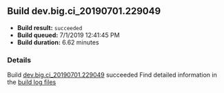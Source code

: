 ## Build dev.big.ci_20190701.229049
- **Build result:** `succeeded`
- **Build queued:** 7/1/2019 12:41:45 PM
- **Build duration:** 6.62 minutes
### Details
Build [dev.big.ci_20190701.229049](https://winappstudio.visualstudio.com/web/build.aspx?pcguid=a4ef43be-68ce-4195-a619-079b4d9834c2&builduri=vstfs%3a%2f%2f%2fBuild%2fBuild%2f29049) succeeded
Find detailed information in the [build log files](https://uwpctdiags.blob.core.windows.net/buildlogs/dev.big.ci_20190701.229049_logs.zip)
